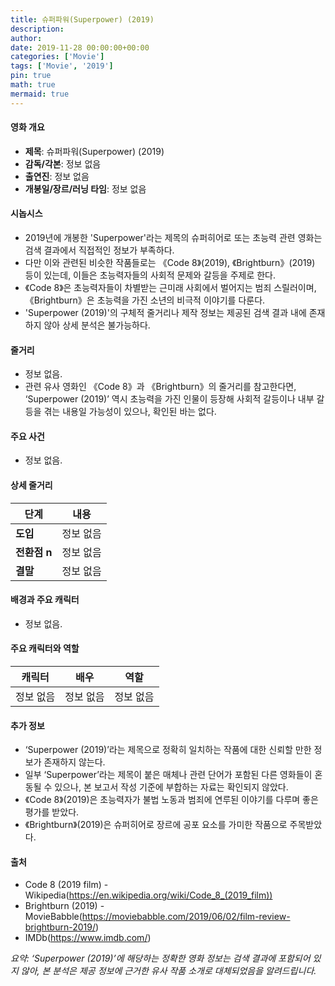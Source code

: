 ```yaml
---
title: 슈퍼파워(Superpower) (2019)
description: 
author: 
date: 2019-11-28 00:00:00+00:00
categories: ['Movie']
tags: ['Movie', '2019']
pin: true
math: true
mermaid: true
---
```

#### 영화 개요

- **제목**: 슈퍼파워(Superpower) (2019)  
- **감독/각본**: 정보 없음  
- **출연진**: 정보 없음  
- **개봉일/장르/러닝 타임**: 정보 없음  

#### 시놉시스

- 2019년에 개봉한 'Superpower'라는 제목의 슈퍼히어로 또는 초능력 관련 영화는 검색 결과에서 직접적인 정보가 부족하다.  
- 다만 이와 관련된 비슷한 작품들로는 《Code 8》(2019), 《Brightburn》(2019) 등이 있는데, 이들은 초능력자들의 사회적 문제와 갈등을 주제로 한다.  
- 《Code 8》은 초능력자들이 차별받는 근미래 사회에서 벌어지는 범죄 스릴러이며, 《Brightburn》은 초능력을 가진 소년의 비극적 이야기를 다룬다.  
- 'Superpower (2019)'의 구체적 줄거리나 제작 정보는 제공된 검색 결과 내에 존재하지 않아 상세 분석은 불가능하다.  

#### 줄거리

- 정보 없음.  
- 관련 유사 영화인 《Code 8》과 《Brightburn》의 줄거리를 참고한다면, ‘Superpower (2019)’ 역시 초능력을 가진 인물이 등장해 사회적 갈등이나 내부 갈등을 겪는 내용일 가능성이 있으나, 확인된 바는 없다.  

#### 주요 사건

- 정보 없음.  

#### 상세 줄거리

| **단계** | **내용** |
|----------|----------|
| **도입** | 정보 없음 |
| **전환점 n** | 정보 없음 |
| **결말** | 정보 없음 |

#### 배경과 주요 캐릭터

- 정보 없음.  

#### 주요 캐릭터와 역할

| **캐릭터** | **배우** | **역할** |
|------------|----------|----------|
| 정보 없음 | 정보 없음 | 정보 없음 |

#### 추가 정보

- ‘Superpower (2019)’라는 제목으로 정확히 일치하는 작품에 대한 신뢰할 만한 정보가 존재하지 않는다.  
- 일부 ‘Superpower’라는 제목이 붙은 매체나 관련 단어가 포함된 다른 영화들이 혼동될 수 있으나, 본 보고서 작성 기준에 부합하는 자료는 확인되지 않았다.  
- 《Code 8》(2019)은 초능력자가 불법 노동과 범죄에 연루된 이야기를 다루며 좋은 평가를 받았다.  
- 《Brightburn》(2019)은 슈퍼히어로 장르에 공포 요소를 가미한 작품으로 주목받았다.  

#### 출처

- Code 8 (2019 film) - Wikipedia(https://en.wikipedia.org/wiki/Code_8_(2019_film))  
- Brightburn (2019) - MovieBabble(https://moviebabble.com/2019/06/02/film-review-brightburn-2019/)  
- IMDb(https://www.imdb.com/)  

*요약: ‘Superpower (2019)’에 해당하는 정확한 영화 정보는 검색 결과에 포함되어 있지 않아, 본 분석은 제공 정보에 근거한 유사 작품 소개로 대체되었음을 알려드립니다.*
